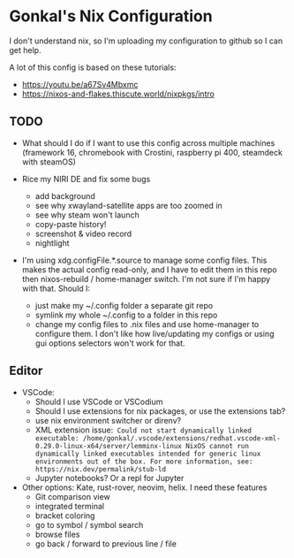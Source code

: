 # Gonkal's Nix Configuration

I don't understand nix, so I'm uploading my configuration to github so I can get help.

A lot of this config is based on these tutorials:
  - https://youtu.be/a67Sv4Mbxmc
  - https://nixos-and-flakes.thiscute.world/nixpkgs/intro

## TODO

- What should I do if I want to use this config across multiple machines (framework 16, chromebook with Crostini, raspberry pi 400, steamdeck with steamOS)

- Rice my NIRI DE and fix some bugs
  - add background
  - see why xwayland-satellite apps are too zoomed in
  - see why steam won't launch
  - copy-paste history!
  - screenshot & video record
  - nightlight

- I'm using xdg.configFile.*.source to manage some config files. This makes the actual config read-only, and I have to edit them in this repo then nixos-rebuild / home-manager switch. I'm not sure if I'm happy with that. Should I:
  - just make my ~/.config folder a separate git repo
  - symlink my whole ~/.config to a folder in this repo
  - change my config files to .nix files and use home-manager to configure them. I don't like how live/updating my configs or using gui options selectors won't work for that.

## Editor

- VSCode:
  - Should I use VSCode or VSCodium
  - Should I use extensions for nix packages, or use the extensions tab?
  - use nix environment switcher or direnv?
  - XML extension issue:```
    Could not start dynamically linked executable: /home/gonkal/.vscode/extensions/redhat.vscode-xml-0.29.0-linux-x64/server/lemminx-linux
      NixOS cannot run dynamically linked executables intended for generic
      linux environments out of the box. For more information, see:
      https://nix.dev/permalink/stub-ld```
  - Jupyter notebooks? Or a repl for Jupyter
- Other options: Kate, rust-rover, neovim, helix. I need these features
  - Git comparison view
  - integrated terminal
  - bracket coloring
  - go to symbol / symbol search
  - browse files
  - go back / forward to previous line / file
